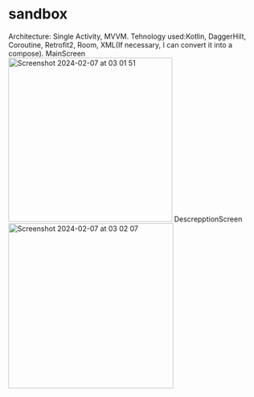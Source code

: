 # sandbox
 Architecture: Single Activity, MVVM. 
Tehnology used:Kotlin,  DaggerHilt, Coroutine, Retrofit2, Room, XML(If necessary, I can convert it into a compose).
MainScreen  
<img width="326" alt="Screenshot 2024-02-07 at 03 01 51" src="https://github.com/AngryMause/Mornhouse-Project/assets/30458979/2db1ae1c-8b37-4fac-9580-3188e61d6db9">
DescrepptionScreen
<img width="328" alt="Screenshot 2024-02-07 at 03 02 07" src="https://github.com/AngryMause/Mornhouse-Project/assets/30458979/c51fa632-9d27-421e-911c-dd1fa13bad33">
